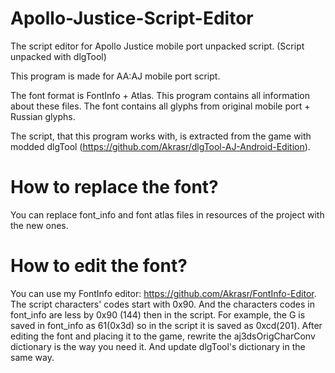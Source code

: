 # Apollo-Justice-Script-Editor
The script editor for Apollo Justice mobile port unpacked script. (Script unpacked with dlgTool)

This program is made for AA:AJ mobile port script. 

The font format is FontInfo + Atlas. This program contains all information about these files.
The font contains all glyphs from original mobile port + Russian glyphs.

The script, that this program works with, is extracted from the game with modded dlgTool (https://github.com/Akrasr/dlgTool-AJ-Android-Edition).

# How to replace the font?
You can replace font_info and font atlas files in resources of the project with the new ones.

# How to edit the font?
You can use my FontInfo editor: https://github.com/Akrasr/FontInfo-Editor.
The script characters' codes start with 0x90. And the characters codes in font_info are less by 0x90 (144) then in the script. For example, the G is saved in font_info as 61(0x3d) so in the script it is saved as 0xcd(201). After editing the font and placing it to the game, rewrite the aj3dsOrigCharConv dictionary is the way you need it. And update dlgTool's dictionary in the same way.
